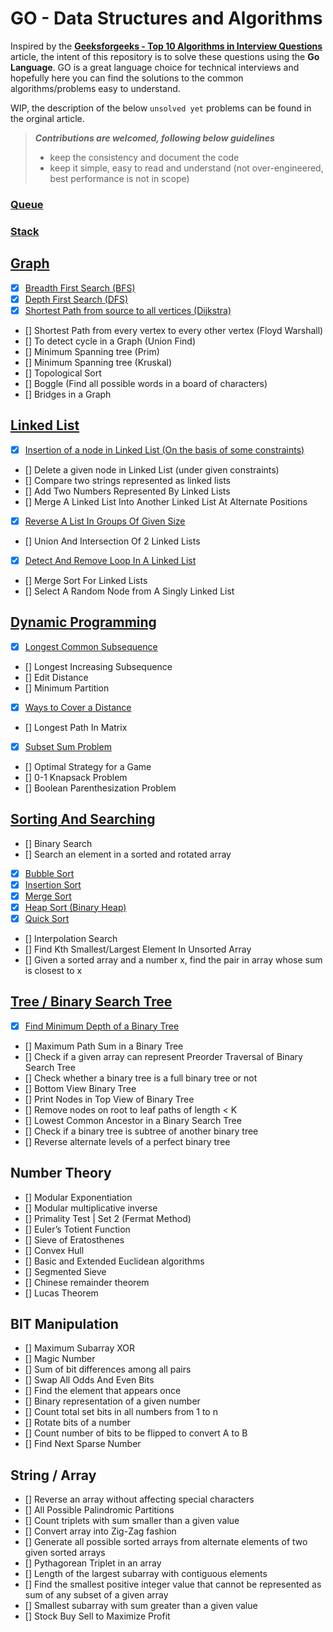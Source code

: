 # GO - Data Structures and Algorithms

Inspired by the **[Geeksforgeeks - Top 10 Algorithms in Interview Questions](https://www.geeksforgeeks.org/top-10-algorithms-in-interview-questions/amp/)** article, the intent of this repository is to solve these questions using the **Go Language**.  GO is a great language choice for technical interviews and hopefully here you can find the solutions to the common algorithms/problems easy to understand.   

WIP, the description of the below `unsolved yet` problems can be found in the orginal article.  

> ***Contributions are welcomed, following below guidelines***
> * keep the consistency and document the code
> * keep it simple, easy to read and understand (not over-engineered, best performance is not in scope)

### [Queue](https://github.com/danrusei/algorithms_with_Go/tree/main/queue)

### [Stack](https://github.com/danrusei/algorithms_with_Go/tree/main/stack)

## [Graph](https://github.com/danrusei/algorithms_with_Go/tree/main/graph)

- [x] [Breadth First Search (BFS)](https://github.com/danrusei/algorithms_with_Go/tree/main/graph/traverse_bfs)
- [x] [Depth First Search (DFS)](https://github.com/danrusei/algorithms_with_Go/tree/main/graph/traverse_dfs)
- [x] [Shortest Path from source to all vertices (Dijkstra)](https://github.com/danrusei/algorithms_with_Go/tree/main/graph/dijkstra)
- [] Shortest Path from every vertex to every other vertex (Floyd Warshall)
- [] To detect cycle in a Graph (Union Find)
- [] Minimum Spanning tree (Prim)
- [] Minimum Spanning tree (Kruskal)
- [] Topological Sort
- [] Boggle (Find all possible words in a board of characters)
- [] Bridges in a Graph

## [Linked List](https://github.com/danrusei/algorithms_with_Go/tree/main/linkedlist)

- [x] [Insertion of a node in Linked List (On the basis of some constraints)](https://github.com/danrusei/algorithms_with_Go/tree/main/linkedlist/insert_node)
- [] Delete a given node in Linked List (under given constraints)
- [] Compare two strings represented as linked lists
- [] Add Two Numbers Represented By Linked Lists
- [] Merge A Linked List Into Another Linked List At Alternate Positions
- [x] [Reverse A List In Groups Of Given Size](https://github.com/danrusei/algorithms_with_Go/tree/main/linkedlist/reverse_by_groups)
- [] Union And Intersection Of 2 Linked Lists
- [x] [Detect And Remove Loop In A Linked List](https://github.com/danrusei/algorithms_with_Go/tree/main/linkedlist/remove_loop)
- [] Merge Sort For Linked Lists
- [] Select A Random Node from A Singly Linked List

## [Dynamic Programming](https://github.com/danrusei/algorithms_with_Go/tree/main/dynamic)

- [x] [Longest Common Subsequence](https://github.com/danrusei/algorithms_with_Go/tree/main/dynamic/longest_common_subsequence)
- [] Longest Increasing Subsequence
- [] Edit Distance
- [] Minimum Partition
- [x] [Ways to Cover a Distance](https://github.com/danrusei/algorithms_with_Go/tree/main/dynamic/cover_distance)
- [] Longest Path In Matrix
- [x] [Subset Sum Problem](https://github.com/danrusei/algorithms_with_Go/tree/main/dynamic/subset_sum)
- [] Optimal Strategy for a Game
- [] 0-1 Knapsack Problem
- [] Boolean Parenthesization Problem

## [Sorting And Searching](https://github.com/danrusei/algorithms_with_Go/tree/main/sorting)

- [] Binary Search
- [] Search an element in a sorted and rotated array
- [x] [Bubble Sort](https://github.com/danrusei/algorithms_with_Go/tree/main/sorting/bubble_sort)
- [x] [Insertion Sort](https://github.com/danrusei/algorithms_with_Go/tree/main/sorting/insertion_sort)
- [x] [Merge Sort](https://github.com/danrusei/algorithms_with_Go/tree/main/sorting/merge_sort)
- [x] [Heap Sort (Binary Heap)](https://github.com/danrusei/algorithms_with_Go/tree/main/sorting/heap_sort)
- [x] [Quick Sort](https://github.com/danrusei/algorithms_with_Go/tree/main/sorting/quick_sort)
- [] Interpolation Search
- [] Find Kth Smallest/Largest Element In Unsorted Array
- [] Given a sorted array and a number x, find the pair in array whose sum is closest to x

## [Tree / Binary Search Tree](https://github.com/danrusei/algorithms_with_Go/tree/main/binary_tree)

- [x] [Find Minimum Depth of a Binary Tree](https://github.com/danrusei/algorithms_with_Go/tree/main/binary_tree/minimum_tree)
- [] Maximum Path Sum in a Binary Tree
- [] Check if a given array can represent Preorder Traversal of Binary Search Tree
- [] Check whether a binary tree is a full binary tree or not
- [] Bottom View Binary Tree
- [] Print Nodes in Top View of Binary Tree
- [] Remove nodes on root to leaf paths of length < K
- [] Lowest Common Ancestor in a Binary Search Tree
- [] Check if a binary tree is subtree of another binary tree
- [] Reverse alternate levels of a perfect binary tree

## Number Theory

- [] Modular Exponentiation
- [] Modular multiplicative inverse
- [] Primality Test | Set 2 (Fermat Method)
- [] Euler’s Totient Function
- [] Sieve of Eratosthenes
- [] Convex Hull
- [] Basic and Extended Euclidean algorithms
- [] Segmented Sieve
- [] Chinese remainder theorem
- [] Lucas Theorem

## BIT Manipulation

- [] Maximum Subarray XOR
- [] Magic Number
- [] Sum of bit differences among all pairs
- [] Swap All Odds And Even Bits
- [] Find the element that appears once
- [] Binary representation of a given number
- [] Count total set bits in all numbers from 1 to n
- [] Rotate bits of a number
- [] Count number of bits to be flipped to convert A to B
- [] Find Next Sparse Number

## String / Array

- [] Reverse an array without affecting special characters
- [] All Possible Palindromic Partitions
- [] Count triplets with sum smaller than a given value
- [] Convert array into Zig-Zag fashion
- [] Generate all possible sorted arrays from alternate elements of two given sorted arrays
- [] Pythagorean Triplet in an array
- [] Length of the largest subarray with contiguous elements
- [] Find the smallest positive integer value that cannot be represented as sum of any subset of a given array
- [] Smallest subarray with sum greater than a given value
- [] Stock Buy Sell to Maximize Profit
